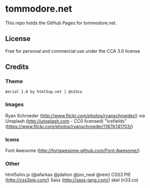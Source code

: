 # tommodore.net
This repo holds the GitHub Pages for tommodore.net.
## License
Free for personal and commercial use under the CCA 3.0 license
## Credits
### Theme
    Aerial 1.0 by html5up.net | @n33co
### Images
  Ryan Schroeder (http://www.flickr.com/photos/ryanschroeder/) via Unsplash (http://unsplash.com - CC0 licensed)
    "Icefields" (https://www.flickr.com/photos/ryanschroeder/11876741703/)
### Icons
  Font Awesome (http://fortawesome.github.com/Font-Awesome/)
### Other
  html5shiv.js (@afarkas @jdalton @jon_neal @rem)
  CSS3 PIE (http://css3pie.com/)
  Sass (http://sass-lang.com/)
  skel (n33.co)
